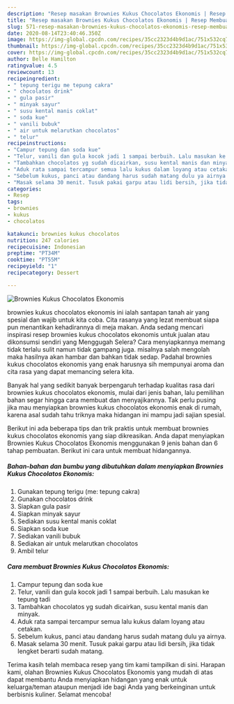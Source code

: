 ```yaml
---
description: "Resep masakan Brownies Kukus Chocolatos Ekonomis | Resep Membuat Brownies Kukus Chocolatos Ekonomis Yang Sempurna"
title: "Resep masakan Brownies Kukus Chocolatos Ekonomis | Resep Membuat Brownies Kukus Chocolatos Ekonomis Yang Sempurna"
slug: 571-resep-masakan-brownies-kukus-chocolatos-ekonomis-resep-membuat-brownies-kukus-chocolatos-ekonomis-yang-sempurna
date: 2020-08-14T23:40:46.350Z
image: https://img-global.cpcdn.com/recipes/35cc2323d4b9d1ac/751x532cq70/brownies-kukus-chocolatos-ekonomis-foto-resep-utama.jpg
thumbnail: https://img-global.cpcdn.com/recipes/35cc2323d4b9d1ac/751x532cq70/brownies-kukus-chocolatos-ekonomis-foto-resep-utama.jpg
cover: https://img-global.cpcdn.com/recipes/35cc2323d4b9d1ac/751x532cq70/brownies-kukus-chocolatos-ekonomis-foto-resep-utama.jpg
author: Belle Hamilton
ratingvalue: 4.5
reviewcount: 13
recipeingredient:
- " tepung terigu me tepung cakra"
- " chocolatos drink"
- " gula pasir"
- " minyak sayur"
- " susu kental manis coklat"
- " soda kue"
- " vanili bubuk"
- " air untuk melarutkan chocolatos"
- " telur"
recipeinstructions:
- "Campur tepung dan soda kue"
- "Telur, vanili dan gula kocok jadi 1 sampai berbuih. Lalu masukan ke tepung tadi"
- "Tambahkan chocolatos yg sudah dicairkan, susu kental manis dan minyak."
- "Aduk rata sampai tercampur semua lalu kukus dalam loyang atau cetakan."
- "Sebelum kukus, panci atau dandang harus sudah matang dulu ya airnya."
- "Masak selama 30 menit. Tusuk pakai garpu atau lidi bersih, jika tidak lengket berarti sudah matang."
categories:
- Resep
tags:
- brownies
- kukus
- chocolatos

katakunci: brownies kukus chocolatos 
nutrition: 247 calories
recipecuisine: Indonesian
preptime: "PT34M"
cooktime: "PT55M"
recipeyield: "1"
recipecategory: Dessert

---
```



![Brownies Kukus Chocolatos Ekonomis](https://img-global.cpcdn.com/recipes/35cc2323d4b9d1ac/751x532cq70/brownies-kukus-chocolatos-ekonomis-foto-resep-utama.jpg)


brownies kukus chocolatos ekonomis ini ialah santapan tanah air yang spesial dan wajib untuk kita coba. Cita rasanya yang lezat membuat siapa pun menantikan kehadirannya di meja makan.
Anda sedang mencari inspirasi resep brownies kukus chocolatos ekonomis untuk jualan atau dikonsumsi sendiri yang Menggugah Selera? Cara menyiapkannya memang tidak terlalu sulit namun tidak gampang juga. misalnya salah mengolah maka hasilnya akan hambar dan bahkan tidak sedap. Padahal brownies kukus chocolatos ekonomis yang enak harusnya sih mempunyai aroma dan cita rasa yang dapat memancing selera kita.



Banyak hal yang sedikit banyak berpengaruh terhadap kualitas rasa dari brownies kukus chocolatos ekonomis, mulai dari jenis bahan, lalu pemilihan bahan segar hingga cara membuat dan menyajikannya. Tak perlu pusing jika mau menyiapkan brownies kukus chocolatos ekonomis enak di rumah, karena asal sudah tahu triknya maka hidangan ini mampu jadi sajian spesial.


Berikut ini ada beberapa tips dan trik praktis untuk membuat brownies kukus chocolatos ekonomis yang siap dikreasikan. Anda dapat menyiapkan Brownies Kukus Chocolatos Ekonomis menggunakan 9 jenis bahan dan 6 tahap pembuatan. Berikut ini cara untuk membuat hidangannya.

<!--inarticleads1-->

##### Bahan-bahan dan bumbu yang dibutuhkan dalam menyiapkan Brownies Kukus Chocolatos Ekonomis:

1. Gunakan  tepung terigu (me: tepung cakra)
1. Gunakan  chocolatos drink
1. Siapkan  gula pasir
1. Siapkan  minyak sayur
1. Sediakan  susu kental manis coklat
1. Siapkan  soda kue
1. Sediakan  vanili bubuk
1. Sediakan  air untuk melarutkan chocolatos
1. Ambil  telur




<!--inarticleads2-->

##### Cara membuat Brownies Kukus Chocolatos Ekonomis:

1. Campur tepung dan soda kue
1. Telur, vanili dan gula kocok jadi 1 sampai berbuih. Lalu masukan ke tepung tadi
1. Tambahkan chocolatos yg sudah dicairkan, susu kental manis dan minyak.
1. Aduk rata sampai tercampur semua lalu kukus dalam loyang atau cetakan.
1. Sebelum kukus, panci atau dandang harus sudah matang dulu ya airnya.
1. Masak selama 30 menit. Tusuk pakai garpu atau lidi bersih, jika tidak lengket berarti sudah matang.




Terima kasih telah membaca resep yang tim kami tampilkan di sini. Harapan kami, olahan Brownies Kukus Chocolatos Ekonomis yang mudah di atas dapat membantu Anda menyiapkan hidangan yang enak untuk keluarga/teman ataupun menjadi ide bagi Anda yang berkeinginan untuk berbisnis kuliner. Selamat mencoba!
